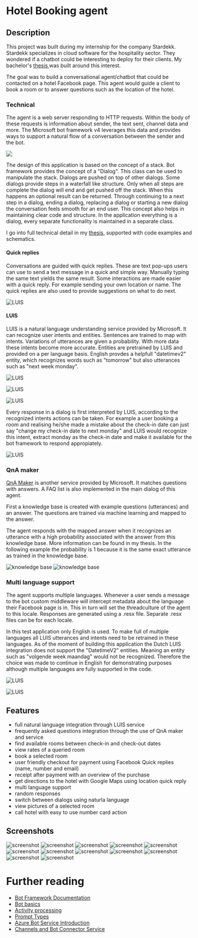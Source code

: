 # Hotel Booking agent

## Description
This project was built during my internship for the company Stardekk. Stardekk specializes in cloud software for the hospitality sector.
They wondered if a chatbot could be interesting to deploy for their clients. My bachelor's <a href="https://github.com/DM-be/HotelBooking-agent/raw/master/Bachelorproef_Dennis_Morent.pdf"> thesis </a>
 was built around this interest.

The goal was to build a conversational agent/chatbot that could be contacted on a hotel Facebook page. This agent would guide a client to book a room or to answer questions such as the location of the hotel.

### Technical
The agent is a web server responding to HTTP requests. Within the body of these requests is information about sender, the text sent, channel data and more. The Microsoft bot framework v4 leverages this data and provides ways to support a natural flow of a conversation between the sender and the bot.

<img src="https://docs.microsoft.com/en-us/azure/bot-service/v4sdk/media/bot-builder-activity.png?view=azure-bot-service-4.0">

The design of this application is based on the concept of a stack. Bot framework provides the concept of a "Dialog". This class can be used to manipulate the stack. Dialogs are pushed on top of other dialogs. Some dialogs provide steps in a waterfall like structure. Only when all steps are complete the dialog will end and get pushed off the stack. When this happens an optional result can be returned. Through continuing to a next step in a dialog, ending a dialog, replacing a dialog or starting a new dialog the conversation feels smooth for an end user. This concept also helps in maintaining clear code and structure. In the application everything is a dialog, every separate functionality is maintained in a separate class. 

I go into full technical detail in my <a href="https://github.com/DM-be/HotelBooking-agent/raw/master/Bachelorproef_Dennis_Morent.pdf"> thesis</a>, supported with code examples and schematics. 

#### Quick replies
Conversations are guided with quick replies. These are text pop-ups users can use to send a text message in a quick and simple way. Manually typing the same text yields the same result. Some interactions are made easier with a quick reply. For example sending your own location or name. The quick replies are also used to provide suggestions on what to do next. 

![LUIS](Images/quickreply-naam-nr.PNG)

#### LUIS
LUIS is a natural language understanding service provided by Microsoft. It can recognize user intents and entities. 
Sentences are trained to map with intents. Variations of utterances are given a probability. With more data these intents become more accurate. 
Entities are pretrained by LUIS and provided on a per language basis. English provdes a helpfull "datetimev2" entity, which recognizes words such as "tomorrow" but also utterances such as "next week monday". 

![LUIS](Images/utterances_intents.PNG)

![LUIS](Images/predefined_entities.PNG)

![LUIS](Images/luis_service.PNG)

Every response in a dialog is first interpreted by LUIS, according to the recognized intents actions can be taken. For example a user booking a room and realising he/she made a mistake about the check-in date can just say "change my check-in date to next monday" and LUIS would recognize this intent, extract monday as the check-in date and make it available for the bot framework to respond appropiately.

![LUIS](Images/change_checkin.PNG)


### QnA maker
[QnA Maker](https://qnamaker.ai) is another service provided by Microsoft. It matches questions with answers. A FAQ list is also implemented in the main dialog of this agent.

First a knowledge base is created with example questions (utterances) and an answer. The questions are trained via machine learning and mapped to the answer.

The agent responds with the mapped answer when it recognizes an utterance with a high probability associated with the answer from this knowledge base. More information can be found in my thesis. In the following example the probability is 1 because it is the same exact utterance as trained in the knowledge base.

![knowledge base](Images/qna_screenshot.PNG) ![knowledge base](Images/qna_kb.PNG)

### Multi language support
The agent supports multiple languages. Whenever a user sends a message to the bot custom middleware will intercept metadata about the language their Facebook page is in. This in turn will set the threadculture of the agent to this locale. Responses are generated using a .resx file. Separate .resx files can be for each locale.

In this test application only English is used. To make full of multiple languages all LUIS utterances and intents need to be retrained in these languages. As of the moment of building this application the Dutch LUIS integration does not support the "DatetimeV2" entities. Meaning an entity such as "volgende week maandag" would not be recognized. Therefore the choice was made to continue in English for demonstrating purposes although multiple languages are fully supported in the code. 

![LUIS](Images/random_response_1.PNG)

![LUIS](Images/random_response_code.PNG)

## Features
* full natural language integration through LUIS service
* frequently asked questions integration through the use of QnA maker and service
* find available rooms between check-in and check-out dates
* view rates of a queried room
* book a selected room
* user friendly checkout for payment using Facebook Quick replies (name, number and email)
* receipt after payment with an overview of the purchase
* get directions to the hotel with Google Maps using location quick reply
* multi language support
* random responses 
* switch between dialogs using naturla language
* view pictures of a selected room
* call hotel with easy to use number card action

## Screenshots

![screenshot](Images/screenshot_1.PNG)
![screenshot](Images/screenshot_2.PNG)
![screenshot](Images/screenshot_3.PNG)
![screenshot](Images/screenshot_4.PNG)
![screenshot](Images/screenshot_5.PNG)
![screenshot](Images/screenshot_6.PNG)
![screenshot](Images/screenshot_7.PNG)
![screenshot](Images/screenshot_8.PNG)
![screenshot](Images/screenshot_9.PNG)
![screenshot](Images/screenshot_10.PNG)
![screenshot](Images/screenshot_11.PNG)
![screenshot](Images/screenshot_12.PNG)

# Further reading
- [Bot Framework Documentation](https://docs.botframework.com)
- [Bot basics](https://docs.microsoft.com/en-us/azure/bot-service/bot-builder-basics?view=azure-bot-service-4.0)
- [Activity processing](https://docs.microsoft.com/en-us/azure/bot-service/bot-builder-concept-activity-processing?view=azure-bot-service-4.0)
- [Prompt Types](https://docs.microsoft.com/en-us/azure/bot-service/bot-builder-prompts?view=azure-bot-service-4.0&tabs=javascript)
- [Azure Bot Service Introduction](https://docs.microsoft.com/en-us/azure/bot-service/bot-service-overview-introduction?view=azure-bot-service-4.0)
- [Channels and Bot Connector Service](https://docs.microsoft.com/en-us/azure/bot-service/bot-concepts?view=azure-bot-service-4.0)


